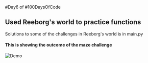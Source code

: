 #Day6 of #100DaysOfCode


## Used Reeborg's world to practice functions
Solutions to some of the challenges in Reeborg's world is in main.py

#### This is showing the outcome of the maze challenge
![Demo](https://github.com/A3AJAGBE/Reeborgs_World/blob/main/Reeborgs_world_video.gif)

